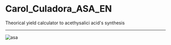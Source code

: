 # Carol_Culadora_ASA_EN
Theorical yield calculator to acethysalici acid's synthesis
<hr>

![asa](https://user-images.githubusercontent.com/68472770/178171025-ef398cd2-5905-4b8a-b3c6-fb9273ac48b2.png)
